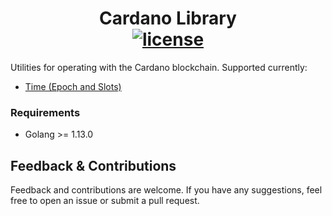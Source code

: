 <p align="center">
  <h1 align="center">
    Cardano Library
    <br/>
    <a href="https://github.com/godano/cardano-lib/blob/master/LICENSE" ><img alt="license" src="https://img.shields.io/badge/license-MIT%20License%202.0-E91E63.svg?style=flat-square" /></a>
  </h1>
</p>

Utilities for operating with the Cardano blockchain. Supported currently:

* [Time (Epoch and Slots)](docs/time)

### Requirements
* Golang >= 1.13.0

## Feedback & Contributions  

Feedback and contributions are welcome. If you have any suggestions, feel free to open an issue or submit a pull request.
